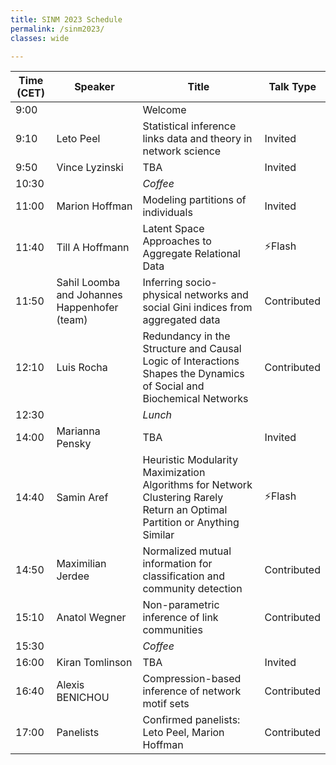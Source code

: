 ```yaml
---
title: SINM 2023 Schedule
permalink: /sinm2023/
classes: wide

---
```


| Time (CET) | Speaker | Title | Talk Type |
| ---------- | ----------- | ----------- | ----------- |
| 9:00 |  | Welcome |  |
| 9:10 | Leto Peel | Statistical inference links data and theory in network science | Invited |
| 9:50 | Vince Lyzinski | TBA | Invited |
| 10:30 | | *Coffee*  | |
| 11:00 | Marion Hoffman | Modeling partitions of individuals | Invited |
| 11:40 | Till A Hoffmann | Latent Space Approaches to Aggregate Relational Data | ⚡Flash |
| 11:50 | Sahil Loomba and Johannes Happenhofer (team) | Inferring socio-physical networks and social Gini indices from aggregated data | Contributed |
| 12:10 | Luis Rocha | Redundancy in the Structure and Causal Logic of Interactions Shapes the Dynamics of Social and Biochemical Networks | Contributed |
| 12:30 | | *Lunch*  | |
| 14:00 | Marianna Pensky | TBA | Invited |
| 14:40 | Samin Aref | Heuristic Modularity Maximization Algorithms for Network Clustering Rarely Return an Optimal Partition or Anything Similar | ⚡Flash |
| 14:50 | Maximilian Jerdee | Normalized mutual information for classification and community detection | Contributed |
| 15:10 | Anatol Wegner | Non-parametric inference of link communities | Contributed |
| 15:30 | | *Coffee*  | |
| 16:00 | Kiran Tomlinson | TBA | Invited |
| 16:40 | Alexis BENICHOU | Compression-based inference of network motif sets | Contributed |
| 17:00 | Panelists | Confirmed panelists: Leto Peel, Marion Hoffman | Contributed |
